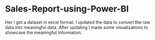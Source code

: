 # Sales-Report-using-Power-BI

Her I got a dataset in excel format.
I updated the data to convert the raw data into meaningful data. 
After updating I made some visualizations to showcase the meaningful Information. 
